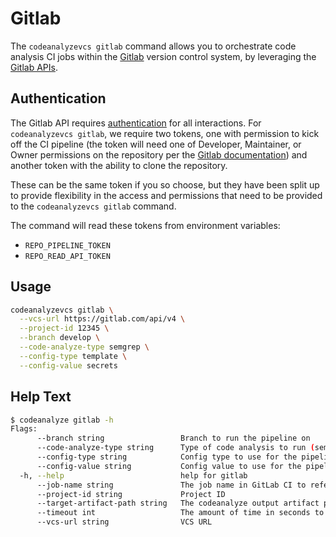 # Gitlab

The `codeanalyzevcs gitlab` command allows you to orchestrate code analysis CI jobs within the [Gitlab](https://gitlab.com/) version control system, by leveraging the [Gitlab APIs](https://docs.gitlab.com/ee/api/rest/).

## Authentication

The Gitlab API requires [authentication](https://docs.gitlab.com/ee/api/rest/#authentication) for all interactions. For `codeanalyzevcs gitlab`, we require two tokens, one with permission to kick off the CI pipeline (the token will need one of Developer, Maintainer, or Owner permissions on the repository per the [Gitlab documentation](https://docs.gitlab.com/ee/user/permissions.html#:~:text=Run%20CI/CD%20pipeline%20for%20a%20protected%20branch)) and another token with the ability to clone the repository.

These can be the same token if you so choose, but they have been split up to provide flexibility in the access and permissions that need to be provided to the `codeanalyzevcs gitlab` command.

The command will read these tokens from environment variables:

- `REPO_PIPELINE_TOKEN`
- `REPO_READ_API_TOKEN`

## Usage

```bash
codeanalyzevcs gitlab \
  --vcs-url https://gitlab.com/api/v4 \
  --project-id 12345 \
  --branch develop \
  --code-analyze-type semgrep \
  --config-type template \
  --config-value secrets
```

## Help Text

```bash
$ codeanalyze gitlab -h
Flags:
      --branch string                 Branch to run the pipeline on
      --code-analyze-type string      Type of code analysis to run (semgrep)
      --config-type string            Config type to use for the pipeline
      --config-value string           Config value to use for the pipeline
  -h, --help                          help for gitlab
      --job-name string               The job name in GitLab CI to reference for downloading artifacts default: codeanalyze) (default "codeanalyze")
      --project-id string             Project ID
      --target-artifact-path string   The codeanalyze output artifact path (default: codeanalyze-output.json) (default "codeanalyze-output.json")
      --timeout int                   The amount of time in seconds to wait for the pipeline to complete before timing out (default: 300) (default 300)
      --vcs-url string                VCS URL
```
